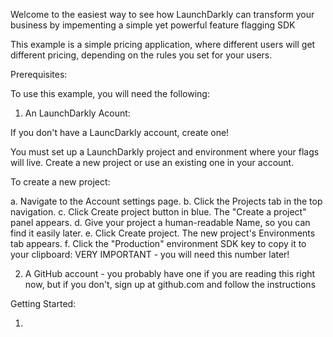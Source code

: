 Welcome to the easiest way to see how LaunchDarkly can transform your business by impementing a simple yet powerful feature flagging SDK

This example is a simple pricing application, where different users will get different pricing, depending on the rules you set for your users.

Prerequisites:

To use this example, you will need the following:

1. An LaunchDarkly Acount:

If you don't have a LauncDarkly account, create one!

You must set up a LaunchDarkly project and environment where your flags will live. Create a new project or use an existing one in your account.

To create a new project:

a. Navigate to the Account settings page.
b. Click the Projects tab in the top navigation.
c. Click Create project button in blue. The "Create a project" panel appears.
d. Give your project a human-readable Name, so you can find it easily later.
e. Click Create project. The new project's Environments tab appears.
f. Click the "Production" environment SDK key to copy it to your clipboard: VERY IMPORTANT - you will need this number later!

2. A GitHub account  - you probably have one if you are reading this right now, but if you don't, sign up at github.com and follow the instructions

Getting Started:

1. 
